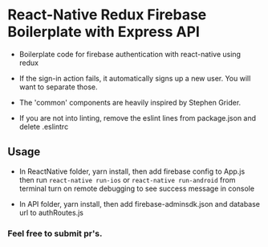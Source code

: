 # React-Native Redux Firebase Boilerplate with Express API

* Boilerplate code for firebase authentication with react-native using redux

* If the sign-in action fails, it automatically signs up a new user. You will want to separate those.

* The 'common' components are heavily inspired by Stephen Grider.

* If you are not into linting, remove the eslint lines from package.json and delete .eslintrc

## Usage
* In ReactNative folder, yarn install, then add firebase config to App.js then run `react-native run-ios` or `react-native run-android` from terminal
turn on remote debugging to see success message in console

* In API folder, yarn install, then add firebase-adminsdk.json and database url to authRoutes.js

### Feel free to submit pr's.

